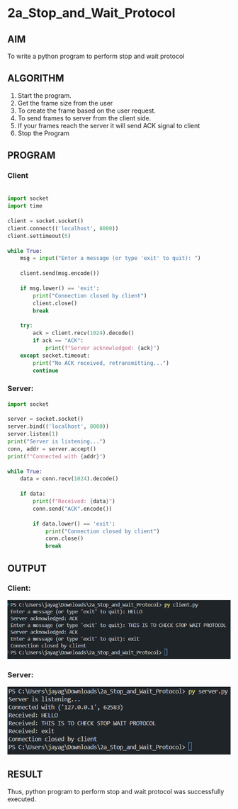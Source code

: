 # 2a_Stop_and_Wait_Protocol
## AIM 
To write a python program to perform stop and wait protocol
## ALGORITHM
1. Start the program.
2. Get the frame size from the user
3. To create the frame based on the user request.
4. To send frames to server from the client side.
5. If your frames reach the server it will send ACK signal to client
6. Stop the Program
## PROGRAM

### Client

```py

import socket
import time

client = socket.socket()
client.connect(('localhost', 8000))
client.settimeout(5)  

while True:
    msg = input("Enter a message (or type 'exit' to quit): ")

    client.send(msg.encode())  

    if msg.lower() == 'exit':  
        print("Connection closed by client")
        client.close()
        break

    try:
        ack = client.recv(1024).decode()
        if ack == "ACK":
            print(f"Server acknowledged: {ack}")
    except socket.timeout:
        print("No ACK received, retransmitting...")
        continue  
```

### Server:

```py
import socket

server = socket.socket()
server.bind(('localhost', 8000))
server.listen(1)
print("Server is listening...")
conn, addr = server.accept()
print(f"Connected with {addr}")

while True:
    data = conn.recv(1024).decode()

    if data:
        print(f"Received: {data}")
        conn.send("ACK".encode())

        if data.lower() == 'exit':  
            print("Connection closed by client")
            conn.close()
            break

```

## OUTPUT

### Client:

![alt text](image.png)

### Server:

![alt text](image-1.png)

## RESULT
Thus, python program to perform stop and wait protocol was successfully executed.
